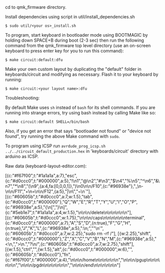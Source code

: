 cd to qmk_firmware directory.

Install dependencies using script in util/install_dependencies.sh

```shell
$ sudo util/<your os>_install.sh
```

To program, start keyboard in bootloader mode using BOOTMAGIC by holding down SPACE+B during boot (2-3 sec) then run the following command from the qmk_firmware top level directory (use an on-screen keyboard to press enter key for you to run this command):

```shell
$ make circuit:default:dfu
```

Make your own custom layout by duplicating the "default" folder in keyboards/circuit and modifying as necessary. Flash it to your keyboard by running:

```shell
$ make circuit:<your layout name>:dfu
```



Troubleshooting:

By default Make uses `sh` instead of `bash` for its shell commands. If you are running into strange errors, try using bash instead by calling Make like so:

```shell
$ make circuit:default SHELL=/bin/bash
```

Also, if you get an error that says "bootloader not found" or "device not found", try running the above Make command with ``sudo``.

To program using ICSP run `avrdude_prog_icsp.sh ../../circuit_default_production.hex` in 'keyboards/circuit' directory with arduino as ICSP.

Raw data (keyboard-layout-editor.com):

[{c:"#f67f00",t:"#1a1a1a",a:7},"esc",{c:"#d0ccc0",t:"#000000",a:5},"!\n1","@\n2","#\n3","$\n4","%\n5","^\n6","&\n7","*\n8","(\n9",{a:4,fa:[0,0,0,1]},")\n0\n\n/F10",{c:"#96938e"},"_\n-\n\n/F11","+\n=\n\n/F12",{a:5},"|\n\\","~\n`"],
[{c:"#60605b",t:"#d0ccc0",a:7,w:1.5},"tab",{c:"#d0ccc0",t:"#000000"},"Q","W","E","R","T","Y","U","I","O","P",{c:"#96938e",a:5},"{\n[","}\n]",{c:"#5eb1e7",t:"#1a1a1a",a:4,w:1.5},"\n\n\n/delete\n\n\n\n\n\n<i class='kb kb-Unicode-BackSpace-DeleteLeft-Big'></i>"],
[{c:"#60605b",t:"#d0ccc0",w:1.75},"\n\n\n/caps\n\n\n\n\n\nterminal",{c:"#d0ccc0",t:"#000000",a:7},"A","S","D",{n:true},"F","G","H",{n:true},"J","K","L",{c:"#96938e",a:5},":\n;","\"\n'",{c:"#60605b",t:"#d0ccc0",a:7,w:2.25},"sudo rm -rf /"],
[{w:2.25},"shift",{c:"#d0ccc0",t:"#000000"},"Z","X","C","V","B","N","M",{c:"#96938e",a:5},"<\n,",">\n.","?\n/",{c:"#60605b",t:"#d0ccc0",a:7,w:2.75},"shift"],
[{w:1.5},"ctrl","<i class='fa fa-television'></i>",{w:1.5},"alt",{c:"#d0ccc0",t:"#000000",w:6},"",{c:"#60605b",t:"#d0ccc0"},"fn",{c:"#f67f00",t:"#000000",a:4},"\n\n\n/home\n\n\n\n\n\n<i class='fa fa-chevron-left'></i>","\n\n\n/pgup\n\n\n\n\n\n<i class='fa fa-chevron-up'></i>","\n\n\n/pgdn\n\n\n\n\n\n<i class='fa fa-chevron-down'></i>","\n\n\n/end\n\n\n\n\n\n<i class='fa fa-chevron-right'></i>"]

